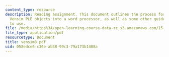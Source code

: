 ```yaml
---
content_type: resource
description: Reading assignment. This document outlines the process for transferring
  Vensim PLE objects into a word processor, as well as some other guidelines and settings
  to use.
file: /media/https%3A/open-learning-course-data-rc.s3.amazonaws.com/15-988-system-dynamics-self-study-fall-1998-spring-1999/058edce6c36eab3899c379a173b1408a_vensim3.pdf
file_type: application/pdf
resourcetype: Document
title: vensim3.pdf
uid: 058edce6-c36e-ab38-99c3-79a173b1408a
---
```

